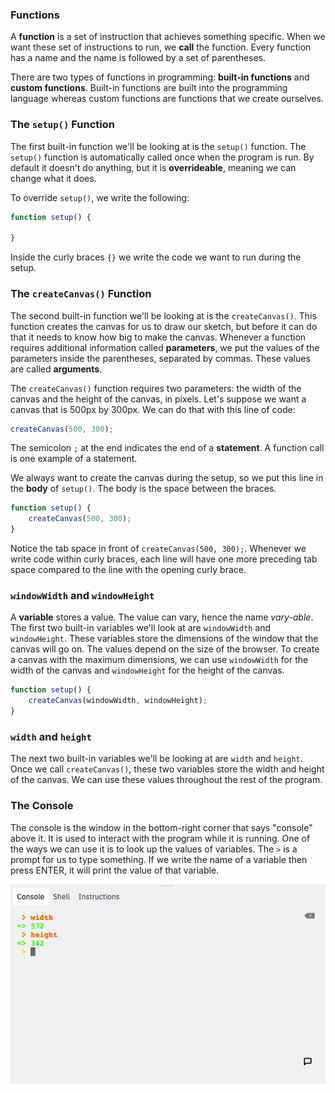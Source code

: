 ### Functions

A **function** is a set of instruction that achieves something specific. When we want these set of instructions to run, we **call** the function. Every function has a name and the name is followed by a set of parentheses. 

There are two types of functions in programming: **built-in functions** and **custom functions**. Built-in functions are built into the programming language whereas custom functions are functions that we create ourselves. 

### The `setup()` Function

The first built-in function we'll be looking at is the `setup()` function. The `setup()` function is automatically called once when the program is run. By default it doesn't do anything, but it is **overrideable**, meaning we can change what it does.

To override `setup()`, we write the following:

```javascript
function setup() {
  
}
```

Inside the curly braces `{}` we write the code we want to run during the setup.

### The `createCanvas()` Function

The second built-in function we'll be looking at is the `createCanvas()`. This function creates the canvas for us to draw our sketch, but before it can do that it needs to know how big to make the canvas. Whenever a function requires additional information called **parameters**, we put the values of the parameters inside the parentheses, separated by commas. These values are called **arguments**.

The `createCanvas()` function requires two parameters: the width of the canvas and the height of the canvas, in pixels.  Let's suppose we want a canvas that is 500px by 300px. We can do that with this line of code:

```javascript
createCanvas(500, 300);
```

The semicolon `;` at the end indicates the end of a **statement**. A function call is one example of a statement.

We always want to create the canvas during the setup, so we put this line in the **body** of `setup()`. The body is the space between the braces.

```javascript
function setup() {
	createCanvas(500, 300);
}
```

Notice the tab space in front of `createCanvas(500, 300);`. Whenever we write code within curly braces, each line will have one more preceding tab space compared to the line with the opening curly brace. 

### `windowWidth` and `windowHeight`

A **variable** stores a value. The value can vary, hence the name *vary-able*. The first two built-in variables we'll look at are `windowWidth` and `windowHeight`. These variables store the dimensions of the window that the canvas will go on. The values depend on the size of the browser. To create a canvas with the maximum dimensions, we can use `windowWidth` for the width of the canvas and `windowHeight` for the height of the canvas.

```javascript
function setup() {
	createCanvas(windowWidth, windowHeight);
}
```

### `width` and `height`

The next two built-in variables we'll be looking at are `width` and `height`. Once we call `createCanvas()`, these two variables store the width and height of the canvas. We can use these values throughout the rest of the program.

### The Console

The console is the window in the bottom-right corner that says "console" above it. It is used to interact with the program while it is running. One of the ways we can use it is to look up the values of variables. The `>` is a prompt for us to type something. If we write the name of a variable then press ENTER, it will print the value of that variable.

![](../Images/Console.png)

